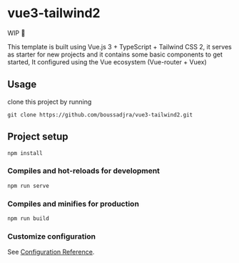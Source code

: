 # vue3-tailwind2


WIP 🚧

This template is built using Vue.js 3 + TypeScript + Tailwind CSS 2, it serves as starter for new projects and it contains some basic components to get started, It configured using the Vue ecosystem (Vue-router + Vuex)


## Usage

clone this project by running

    git clone https://github.com/boussadjra/vue3-tailwind2.git

## Project setup
```
npm install
```

### Compiles and hot-reloads for development
```
npm run serve
```

### Compiles and minifies for production
```
npm run build
```

### Customize configuration
See [Configuration Reference](https://cli.vuejs.org/config/).
